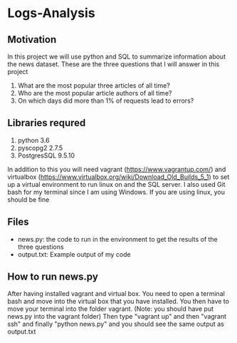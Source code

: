 # Logs-Analysis

## Motivation

In this project we will use python and SQL to summarize information about the news dataset. These are the three questions that I will answer in this project
1. What are the most popular three articles of all time?
2. Who are the most popular article authors of all time?
3. On which days did more than 1% of requests lead to errors?

## Libraries requred

1. python 3.6
2. pyscopg2 2.7.5
3. PostgresSQL 9.5.10

In addition to this you will need vagrant (https://www.vagrantup.com/) and virtualbox (https://www.virtualbox.org/wiki/Download_Old_Builds_5_1) to set up a virtual environment to run linux on and the SQL server. I also used Git bash for my terminal since I am using Windows. If you are using linux, you should be fine

## Files
- news.py: the code to run in the environment to get the results of the three questions
- output.txt: Example output of my code

## How to run news.py
After having installed vagrant and virtual box. You need to open a terminal bash and move into the virtual box that you have installed. You then have to move your terminal into the folder vagrant. (Note: you should have put news.py into the vagrant folder) Then type "vagrant up" and then "vagrant ssh" and finally "python news.py" and you should see the same output as output.txt


